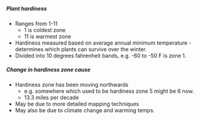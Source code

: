 ##### Plant hardiness
- Ranges from 1-11 
	- 1 is coldest zone
	- 11 is warmest zone
- Hardiness measured based on average annual minimum temperature - determines which plants can survive over the winter. 
- Divided into 10 degrees fahrenheit bands, e.g. -60 to -50 F is zone 1.

##### Change in hardiness zone cause
- Hardiness zone has been moving northwards  
	- e.g. somewhere which used to be hardiness zone 5 might be 6 now.
	- 13.3 miles per decade
- May be due to more detailed mapping techniques
- May also be due to climate change and warming temps.
